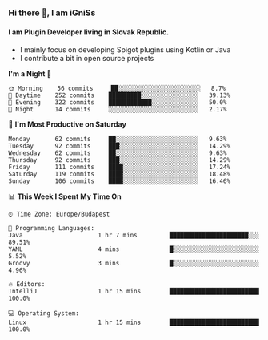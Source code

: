 ### Hi there 👋, I am iGniSs

#### I am Plugin Developer living in Slovak Republic.
- I mainly focus on developing Spigot plugins using Kotlin or Java
- I contribute a bit in open source projects

<!--START_SECTION:waka-->
**I'm a Night 🦉** 

```text
🌞 Morning    56 commits     ██░░░░░░░░░░░░░░░░░░░░░░░   8.7% 
🌆 Daytime    252 commits    █████████░░░░░░░░░░░░░░░░   39.13% 
🌃 Evening    322 commits    ████████████░░░░░░░░░░░░░   50.0% 
🌙 Night      14 commits     ░░░░░░░░░░░░░░░░░░░░░░░░░   2.17%

```
📅 **I'm Most Productive on Saturday** 

```text
Monday       62 commits     ██░░░░░░░░░░░░░░░░░░░░░░░   9.63% 
Tuesday      92 commits     ███░░░░░░░░░░░░░░░░░░░░░░   14.29% 
Wednesday    62 commits     ██░░░░░░░░░░░░░░░░░░░░░░░   9.63% 
Thursday     92 commits     ███░░░░░░░░░░░░░░░░░░░░░░   14.29% 
Friday       111 commits    ████░░░░░░░░░░░░░░░░░░░░░   17.24% 
Saturday     119 commits    ████░░░░░░░░░░░░░░░░░░░░░   18.48% 
Sunday       106 commits    ████░░░░░░░░░░░░░░░░░░░░░   16.46%

```


📊 **This Week I Spent My Time On** 

```text
⌚︎ Time Zone: Europe/Budapest

💬 Programming Languages: 
Java                     1 hr 7 mins         ██████████████████████░░░   89.51% 
YAML                     4 mins              █░░░░░░░░░░░░░░░░░░░░░░░░   5.52% 
Groovy                   3 mins              █░░░░░░░░░░░░░░░░░░░░░░░░   4.96%

🔥 Editors: 
IntelliJ                 1 hr 15 mins        █████████████████████████   100.0%

💻 Operating System: 
Linux                    1 hr 15 mins        █████████████████████████   100.0%

```


<!--END_SECTION:waka-->